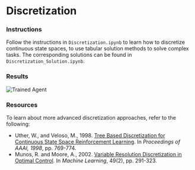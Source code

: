 [//]: # (Image References)

[image1]: https://user-images.githubusercontent.com/10624937/42135605-ba0e5f2c-7d12-11e8-9578-86d74e0976f8.gif "Trained Agent"

# Discretization

### Instructions

Follow the instructions in `Discretization.ipynb` to learn how to discretize continuous state spaces, to use tabular solution methods to solve complex tasks. The corresponding solutions can be found in `Discretization_Solution.ipynb`.

### Results

![Trained Agent][image1]

### Resources

To learn about more advanced discretization approaches, refer to the following:

- Uther, W., and Veloso, M., 1998. [Tree Based Discretization for Continuous State Space Reinforcement Learning](http://www.cs.cmu.edu/~mmv/papers/will-aaai98.pdf). In _Proceedings of AAAI, 1998_, pp. 769-774.
- Munos, R. and Moore, A., 2002. [Variable Resolution Discretization in Optimal Control](https://link.springer.com/content/pdf/10.1023%2FA%3A1017992615625.pdf). In _Machine Learning_, 49(2), pp. 291-323.
